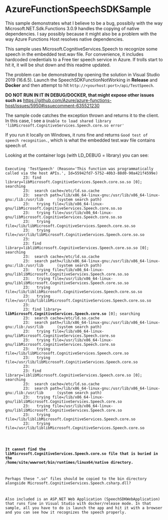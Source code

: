 # AzureFunctionSpeechSDKSample

This sample demonstrates what I believe to be a bug, possibily with the way Microsoft.NET.Sdk.Functions 3.0.9 handles the copying of native dependencies. I say possibly because it might also be a problem with the way Azure Functions Host resolves native dependencies.

This sample uses Microsoft.CognitiveServices.Speech to recognize some speech in the embedded test.wav file. For convenience, it includes hardcoded credentials to a Free tier speech service in Azure. If trolls start to hit it, it will be shut down and this readme updated.     

The problem can be demonstrated by opening the solution in Visual Studio 2019 (16.6.5). Launch the SpeechSDKFunctionNotWorking in **Release** and **Docker** and then attempt to hit `http://<yourhost:port>/api/TestSpeech`. 

**DO NOT RUN IN IT IN DEBUG/DOCKER, that might expose other issues such as** https://github.com/Azure/azure-functions-host/issues/5950#issuecomment-635521230

The sample code catches the exception thrown and returns it to the client. In this case, I see a `Unable to load shared library 'libMicrosoft.CognitiveServices.Speech.core.so error'`

If you run it locally on Windows, it runs fine and returns `Good test of speech recognition.`, which is what the embedded test.wav file contains speech of.

Looking at the container logs (with LD_DEBUG = library) you can see:

<pre><code>
Executing 'TestSpeech' (Reason='This function was programmatically called via the host APIs.', Id=55942fd7-5752-40b3-88d0-90a421f4599e)
        23:	find library=libMicrosoft.CognitiveServices.Speech.core.so.so [0]; searching
        23:	 search cache=/etc/ld.so.cache
        23:	 search path=/lib/x86_64-linux-gnu:/usr/lib/x86_64-linux-gnu:/lib:/usr/lib		(system search path)
        23:	  trying file=/lib/x86_64-linux-gnu/libMicrosoft.CognitiveServices.Speech.core.so.so
        23:	  trying file=/usr/lib/x86_64-linux-gnu/libMicrosoft.CognitiveServices.Speech.core.so.so
        23:	  trying file=/lib/libMicrosoft.CognitiveServices.Speech.core.so.so
        23:	  trying file=/usr/lib/libMicrosoft.CognitiveServices.Speech.core.so.so
        23:	
        23:	find library=liblibMicrosoft.CognitiveServices.Speech.core.so.so [0]; searching
        23:	 search cache=/etc/ld.so.cache
        23:	 search path=/lib/x86_64-linux-gnu:/usr/lib/x86_64-linux-gnu:/lib:/usr/lib		(system search path)
        23:	  trying file=/lib/x86_64-linux-gnu/liblibMicrosoft.CognitiveServices.Speech.core.so.so
        23:	  trying file=/usr/lib/x86_64-linux-gnu/liblibMicrosoft.CognitiveServices.Speech.core.so.so
        23:	  trying file=/lib/liblibMicrosoft.CognitiveServices.Speech.core.so.so
        23:	  trying file=/usr/lib/liblibMicrosoft.CognitiveServices.Speech.core.so.so
        23:	       
        23:	find library= <b>libMicrosoft.CognitiveServices.Speech.core.so</b> [0]; searching
        23:	 search cache=/etc/ld.so.cache
        23:	 search path=/lib/x86_64-linux-gnu:/usr/lib/x86_64-linux-gnu:/lib:/usr/lib		(system search path)
        23:	  trying file=/lib/x86_64-linux-gnu/libMicrosoft.CognitiveServices.Speech.core.so
        23:	  trying file=/usr/lib/x86_64-linux-gnu/libMicrosoft.CognitiveServices.Speech.core.so
        23:	  trying file=/lib/libMicrosoft.CognitiveServices.Speech.core.so
        23:	  trying file=/usr/lib/libMicrosoft.CognitiveServices.Speech.core.so
        23:	
        23:	find library=liblibMicrosoft.CognitiveServices.Speech.core.so [0]; searching
        23:	 search cache=/etc/ld.so.cache
        23:	 search path=/lib/x86_64-linux-gnu:/usr/lib/x86_64-linux-gnu:/lib:/usr/lib		(system search path)
        23:	  trying file=/lib/x86_64-linux-gnu/liblibMicrosoft.CognitiveServices.Speech.core.so
        23:	  trying file=/usr/lib/x86_64-linux-gnu/liblibMicrosoft.CognitiveServices.Speech.core.so
        23:	  trying file=/lib/liblibMicrosoft.CognitiveServices.Speech.core.so
        23:	  trying file=/usr/lib/liblibMicrosoft.CognitiveServices.Speech.core.so
</pre>

**It cannot find the libMicrosoft.CognitiveServices.Speech.core.so file that is buried in the /home/site/wwwroot/bin/runtimes/linux64/native directory.**

Perhaps these ".so" files should be copied to the bin directory alongside Microsoft.CognitiveServices.Speech.csharp.dll?

Also included is an ASP.NET Web Application (SpeechSDKWebApplication) that runs fine in Visual Studio with docker/release mode. In that sample, all you have to do is launch the app and hit it with a browser and you can see how it recognizes the speech properly.
